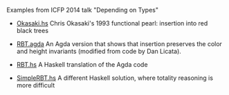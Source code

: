 Examples from ICFP 2014 talk "Depending on Types"

- [Okasaki.hs](Okasaki.hs)
   Chris Okasaki's 1993 functional pearl: insertion into red black trees

- [RBT.agda](RBT.agda)
   An Agda version that shows that insertion preserves the color 
   and height invariants (modified from code by Dan Licata).

- [RBT.hs](RBT.hs)
   A Haskell translation of the Agda code

- [SimpleRBT.hs](SimpleRBT.hs)
   A different Haskell solution, where totality reasoning is more difficult
